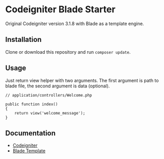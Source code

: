 # Codeigniter Blade Starter

Original Codeigniter version 3.1.8 with Blade as a template engine.

## Installation

Clone or download this repository and run `composer update`.

## Usage

Just return view helper with two arguments. The first argument is path to blade file, the second argument is data (optional).

```
// application/controllers/Welcome.php

public function index()
{
    return view('welcome_message');
}
```

## Documentation

 * [Codeigniter](https://www.codeigniter.com/user_guide/)
 * [Blade Template](https://laravel.com/docs/5.6/blade)
